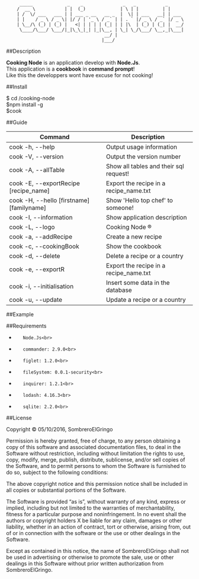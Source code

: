 

         _____             _    _               _   _           _      
        /  __ \           | |  (_)             | \ | |         | |     
        | /  \/ ___   ___ | | ___ _ __   __ _  |  \| | ___   __| | ___ 
        | |    / _ \ / _ \| |/ / | '_ \ / _` | | . ` |/ _ \ / _` |/ _ \
        | \__/\ (_) | (_) |   <| | | | | (_| | | |\  | (_) | (_| |  __/
         \____/\___/ \___/|_|\_\_|_| |_|\__, | \_| \_/\___/ \__,_|\___|
                                         __/ |                         
                                        |___/                          


##Description

**Cooking Node** is an application develop with **Node.Js**.<br>
This application is a **cookbook** in **command prompt**!<br> 
Like this the developpers wont have excuse for not cooking!

##Install
 
 $ cd /cooking-node<br>
 $npm install -g<br>
 $cook

##Guide

| Command | Description |
| --- | --- |
| cook -h, --help | Output usage information |
| cook -V, --version | Output the version number |
| cook -A, --allTable | Show all tables and their sql request! |
| cook -E, --exportRecipe [recipe_name] | Export the recipe in a recipe_name.txt |
| cook -H, --hello [firstname] [familyname] | Show 'Hello top chef' to someone! |
| cook -I, --information | Show application description |
| cook -L, --logo | Cooking Node ® |
| cook -a, --addRecipe | Create a new recipe |
| cook -c, --cookingBook | Show the cookbook |
| cook -d, --delete | Delete a recipe or a country |
| cook -e, --exportR | Export the recipe in a recipe_name.txt |
| cook -i, --initialisation | Insert some data in the database |
| cook -u, --update | Update a recipe or a country |


##Example



##Requirements

*        Node.Js<br>
*        commander: 2.9.0<br>
*        figlet: 1.2.0<br>
*        fileSystem: 0.0.1-security<br>
*        inquirer: 1.2.1<br>
*        lodash: 4.16.3<br>
*        sqlite: 2.2.0<br>


##License

Copyright © 05/10/2016, SombreroElGringo

Permission is hereby granted, free of charge, to any person obtaining a copy of this software and associated documentation files, to deal in the Software without restriction, including without limitation the rights to use, copy, modify, merge, publish, distribute, sublicense, and/or sell copies of the Software, and to permit persons to whom the Software is furnished to do so, subject to the following conditions:

The above copyright notice and this permission notice shall be included in all copies or substantial portions of the Software.

The Software is provided “as is”, without warranty of any kind, express or implied, including but not limited to the warranties of merchantability, fitness for a particular purpose and noninfringement. In no event shall the authors or copyright holders X be liable for any claim, damages or other liability, whether in an action of contract, tort or otherwise, arising from, out of or in connection with the software or the use or other dealings in the Software.

Except as contained in this notice, the name of SombreroElGringo shall not be used in advertising or otherwise to promote the sale, use or other dealings in this Software without prior written authorization from SombreroElGringo.
